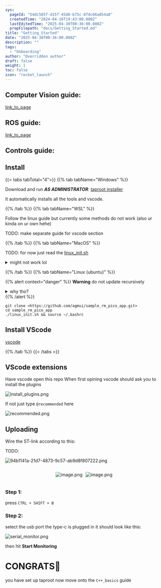 ```yaml
---
sys:
  pageId: "54dc585f-d15f-45d0-b75c-8fdc66a854a8"
  createdTime: "2024-04-16T19:43:00.000Z"
  lastEditedTime: "2025-04-30T00:36:00.000Z"
  propFilepath: "docs/Getting_Started.md"
title: "Getting_Started"
date: "2025-04-30T00:36:00.000Z"
description: ""
tags:
  - "Onboarding"
author: "Overridden author"
draft: false
weight: 1
toc: false
icon: "rocket_launch"
---
```


## Computer Vision guide:

[link_to_page](86d45bc0-388b-4d26-8848-44f255f73d0e)

## ROS guide:

[link_to_page](3c76c1de-ec8f-46d6-8b0a-294005edc2d5)

## Controls guide:

## Install

{{< tabs tabTotal="4">}}
{{% tab tabName="Windows" %}}

Download and run _**AS ADMINISTRATOR**_: [taproot installer](https://github.com/Thornbots/TeachingFreshies/releases/tag/1.0)

It automatically installs all the tools and vscode.

{{% /tab %}}
{{% tab tabName="WSL" %}}

Follow the linux guide but currently some methods do not work (also ur kinda on ur own hehe)

TODO: make separate guide for vscode section

{{% /tab %}}
{{% tab tabName="MacOS" %}}

TODO: for now just read the [linux_init.sh](https://github.com/agmui/sample_rm_pico_app/blob/main/linux_init.sh)

<details>
<summary>might not work lol</summary>

`brew install libusb pkg-config`

Next install: [vscode](https://code.visualstudio.com/Download)

</details>

{{% /tab %}}
{{% tab tabName="Linux (ubuntu)" %}}

{{% alert context="danger" %}}
**Warning** do not update recursively
<details>
<summary>why tho?</summary>
There are some submodules that may go on for a while (like tinyusb) and I highly
recommend you don't need to get them.
If you want to see what submodules I update just look in `linux_init.sh`
</details>
{{% /alert %}}

```shell
git clone <https://github.com/agmui/sample_rm_pico_app.git>
cd sample_rm_pico_app
./linux_init.sh && source ~/.bashrc
```

## Install VScode

[vscode](https://code.visualstudio.com/Download)

{{% /tab %}}
{{< /tabs >}}

## VScode extensions

Have vscode open this repo
When first opining vscode should ask you to install the plugins

![install_plugins.png](https://prod-files-secure.s3.us-west-2.amazonaws.com/d518164a-d88e-44d1-a4ee-3adb3bd8bce0/89bd30f0-1825-4e77-867b-0a41ce370880/install_plugins.png?X-Amz-Algorithm=AWS4-HMAC-SHA256&X-Amz-Content-Sha256=UNSIGNED-PAYLOAD&X-Amz-Credential=ASIAZI2LB4664ZB37JKN%2F20250527%2Fus-west-2%2Fs3%2Faws4_request&X-Amz-Date=20250527T161053Z&X-Amz-Expires=3600&X-Amz-Security-Token=IQoJb3JpZ2luX2VjEJb%2F%2F%2F%2F%2F%2F%2F%2F%2F%2FwEaCXVzLXdlc3QtMiJGMEQCIH8nKZb7G%2FMx25Zmyx4TGUSXBkse68sYSVL6GHINUlL8AiAqX42DH9mxVFaHlkhkNnHWq%2FofwtDbkq1zK%2FR5xI8a9Sr%2FAwhfEAAaDDYzNzQyMzE4MzgwNSIMdQuSSPl0Gpt9oXgXKtwDAiYz%2FdTWNOQSh%2BfQZOl9dskzFk8qXjFjkkKmaJmL21Q0kcRQw0EIWXbFfYdA2xF%2BipZw4%2FEgGP%2BgL%2FdT9ik1DrlZNHad%2BOjq3DWL%2B%2ByNYXmTcQnLrVjTXpcYDciBfq9Dd5hfrK0hdGyB6I9KoJHtitnfjIiv2MuYKLrr%2F5FER9zeNZDwqrhFq739ee90EY3vacl6W71UlQt39xWI9ngR4ya0EXlqb42p0wQsGursBVMJqM9Hrl%2BotWEVUsMmJvi9Txl2YXFWJcmYlODam9kL2A72ycf9YbPqb3Xdi1MXclGMql4VlXWMz1i0Wzugi%2B4OX5%2FQ%2FP5HLvao8KrH2zyaaUmGQBcam5FJ6RFZlzh%2F1kzrLWiBxxolxngCaK58RPV9YQ99qSi3qTyqWGc8DHi1v2BWUDAA5Qbm6PIXV1wWYXp6FuLZ5JI8W9JPe4NFyE%2Bb7%2B1T51h23knGTA0y57q1LZ1oREQv9zfQ5GU5vutOaE%2FzyUUbzh3Bd0EtOd3QrnbVwfnhbcVyf2PfcpN5HReaZ%2FJJQPMhnqA3c0VJE%2B9dkYv4YH1h6nUvT8B2prrcg0FpaFC2%2BXLxFQnBq7oMXU0b%2FTmGjQzZFqyTD6RnpLtsSTJO2a7D6FlwNxlkyYcw%2Fv3WwQY6pgEfCXIB%2FS9gCkDr84iOlHbb5NW9f69ElqDWN1EwHp7SxBTShtI4gHHdbAdMlVGtDepmlY%2Fil9CbC96N9BNg0Vut%2FZTw3YKcic5A6rJu11xhIZsXGcdfd01M4h8ZjhQRQU%2B9QHsf9BkwMWMvasuORoHdwMFBCwOYuIpZJFxVI7qgdTvDI%2Flqv8XSZwxIwgQUNEjMmcRLe7sF6Sttkw%2BPL8wXs57vmkSX&X-Amz-Signature=471ccfdbbe4afa001ff3adda0e9539a241908d905b92eace51ad0ef1363d99c8&X-Amz-SignedHeaders=host&x-id=GetObject)

If not just type `@recommended` here  

![recommended.png](https://prod-files-secure.s3.us-west-2.amazonaws.com/d518164a-d88e-44d1-a4ee-3adb3bd8bce0/61e661e9-5d85-4dfc-be0d-8d2097a5e793/recommended.png?X-Amz-Algorithm=AWS4-HMAC-SHA256&X-Amz-Content-Sha256=UNSIGNED-PAYLOAD&X-Amz-Credential=ASIAZI2LB4664ZB37JKN%2F20250527%2Fus-west-2%2Fs3%2Faws4_request&X-Amz-Date=20250527T161053Z&X-Amz-Expires=3600&X-Amz-Security-Token=IQoJb3JpZ2luX2VjEJb%2F%2F%2F%2F%2F%2F%2F%2F%2F%2FwEaCXVzLXdlc3QtMiJGMEQCIH8nKZb7G%2FMx25Zmyx4TGUSXBkse68sYSVL6GHINUlL8AiAqX42DH9mxVFaHlkhkNnHWq%2FofwtDbkq1zK%2FR5xI8a9Sr%2FAwhfEAAaDDYzNzQyMzE4MzgwNSIMdQuSSPl0Gpt9oXgXKtwDAiYz%2FdTWNOQSh%2BfQZOl9dskzFk8qXjFjkkKmaJmL21Q0kcRQw0EIWXbFfYdA2xF%2BipZw4%2FEgGP%2BgL%2FdT9ik1DrlZNHad%2BOjq3DWL%2B%2ByNYXmTcQnLrVjTXpcYDciBfq9Dd5hfrK0hdGyB6I9KoJHtitnfjIiv2MuYKLrr%2F5FER9zeNZDwqrhFq739ee90EY3vacl6W71UlQt39xWI9ngR4ya0EXlqb42p0wQsGursBVMJqM9Hrl%2BotWEVUsMmJvi9Txl2YXFWJcmYlODam9kL2A72ycf9YbPqb3Xdi1MXclGMql4VlXWMz1i0Wzugi%2B4OX5%2FQ%2FP5HLvao8KrH2zyaaUmGQBcam5FJ6RFZlzh%2F1kzrLWiBxxolxngCaK58RPV9YQ99qSi3qTyqWGc8DHi1v2BWUDAA5Qbm6PIXV1wWYXp6FuLZ5JI8W9JPe4NFyE%2Bb7%2B1T51h23knGTA0y57q1LZ1oREQv9zfQ5GU5vutOaE%2FzyUUbzh3Bd0EtOd3QrnbVwfnhbcVyf2PfcpN5HReaZ%2FJJQPMhnqA3c0VJE%2B9dkYv4YH1h6nUvT8B2prrcg0FpaFC2%2BXLxFQnBq7oMXU0b%2FTmGjQzZFqyTD6RnpLtsSTJO2a7D6FlwNxlkyYcw%2Fv3WwQY6pgEfCXIB%2FS9gCkDr84iOlHbb5NW9f69ElqDWN1EwHp7SxBTShtI4gHHdbAdMlVGtDepmlY%2Fil9CbC96N9BNg0Vut%2FZTw3YKcic5A6rJu11xhIZsXGcdfd01M4h8ZjhQRQU%2B9QHsf9BkwMWMvasuORoHdwMFBCwOYuIpZJFxVI7qgdTvDI%2Flqv8XSZwxIwgQUNEjMmcRLe7sF6Sttkw%2BPL8wXs57vmkSX&X-Amz-Signature=1cf9f4967a4b6156a1a5362dd84f46bbcfcf40ae4d76ac4a9909bbccf9817601&X-Amz-SignedHeaders=host&x-id=GetObject)

## Uploading

Wire the ST-link according to this:

TODO:

![94b1141a-21d7-4873-9c57-ab9d8f807222.png](https://prod-files-secure.s3.us-west-2.amazonaws.com/d518164a-d88e-44d1-a4ee-3adb3bd8bce0/e5fad17d-ab82-4300-9f4c-505ab4b1202c/94b1141a-21d7-4873-9c57-ab9d8f807222.png?X-Amz-Algorithm=AWS4-HMAC-SHA256&X-Amz-Content-Sha256=UNSIGNED-PAYLOAD&X-Amz-Credential=ASIAZI2LB4664ZB37JKN%2F20250527%2Fus-west-2%2Fs3%2Faws4_request&X-Amz-Date=20250527T161053Z&X-Amz-Expires=3600&X-Amz-Security-Token=IQoJb3JpZ2luX2VjEJb%2F%2F%2F%2F%2F%2F%2F%2F%2F%2FwEaCXVzLXdlc3QtMiJGMEQCIH8nKZb7G%2FMx25Zmyx4TGUSXBkse68sYSVL6GHINUlL8AiAqX42DH9mxVFaHlkhkNnHWq%2FofwtDbkq1zK%2FR5xI8a9Sr%2FAwhfEAAaDDYzNzQyMzE4MzgwNSIMdQuSSPl0Gpt9oXgXKtwDAiYz%2FdTWNOQSh%2BfQZOl9dskzFk8qXjFjkkKmaJmL21Q0kcRQw0EIWXbFfYdA2xF%2BipZw4%2FEgGP%2BgL%2FdT9ik1DrlZNHad%2BOjq3DWL%2B%2ByNYXmTcQnLrVjTXpcYDciBfq9Dd5hfrK0hdGyB6I9KoJHtitnfjIiv2MuYKLrr%2F5FER9zeNZDwqrhFq739ee90EY3vacl6W71UlQt39xWI9ngR4ya0EXlqb42p0wQsGursBVMJqM9Hrl%2BotWEVUsMmJvi9Txl2YXFWJcmYlODam9kL2A72ycf9YbPqb3Xdi1MXclGMql4VlXWMz1i0Wzugi%2B4OX5%2FQ%2FP5HLvao8KrH2zyaaUmGQBcam5FJ6RFZlzh%2F1kzrLWiBxxolxngCaK58RPV9YQ99qSi3qTyqWGc8DHi1v2BWUDAA5Qbm6PIXV1wWYXp6FuLZ5JI8W9JPe4NFyE%2Bb7%2B1T51h23knGTA0y57q1LZ1oREQv9zfQ5GU5vutOaE%2FzyUUbzh3Bd0EtOd3QrnbVwfnhbcVyf2PfcpN5HReaZ%2FJJQPMhnqA3c0VJE%2B9dkYv4YH1h6nUvT8B2prrcg0FpaFC2%2BXLxFQnBq7oMXU0b%2FTmGjQzZFqyTD6RnpLtsSTJO2a7D6FlwNxlkyYcw%2Fv3WwQY6pgEfCXIB%2FS9gCkDr84iOlHbb5NW9f69ElqDWN1EwHp7SxBTShtI4gHHdbAdMlVGtDepmlY%2Fil9CbC96N9BNg0Vut%2FZTw3YKcic5A6rJu11xhIZsXGcdfd01M4h8ZjhQRQU%2B9QHsf9BkwMWMvasuORoHdwMFBCwOYuIpZJFxVI7qgdTvDI%2Flqv8XSZwxIwgQUNEjMmcRLe7sF6Sttkw%2BPL8wXs57vmkSX&X-Amz-Signature=a012df38e2f973055dfd9b7026c7120d6ed7d1d094791c6f5b7e0ceffebb6a4e&X-Amz-SignedHeaders=host&x-id=GetObject)

<div style="display: flex;flex-direction: row; column-gap:10px; max-width: 630px;justify-content: center;">
<div>

![image.png](https://prod-files-secure.s3.us-west-2.amazonaws.com/d518164a-d88e-44d1-a4ee-3adb3bd8bce0/210ecb78-1116-4d7b-b9b7-2292f66fa2c2/image.png?X-Amz-Algorithm=AWS4-HMAC-SHA256&X-Amz-Content-Sha256=UNSIGNED-PAYLOAD&X-Amz-Credential=ASIAZI2LB466VBAE2RJE%2F20250527%2Fus-west-2%2Fs3%2Faws4_request&X-Amz-Date=20250527T161055Z&X-Amz-Expires=3600&X-Amz-Security-Token=IQoJb3JpZ2luX2VjEJb%2F%2F%2F%2F%2F%2F%2F%2F%2F%2FwEaCXVzLXdlc3QtMiJIMEYCIQCvLv4zat49JQzHKikpHtniq6UCRGZEymU%2FuiwPBgl4TgIhANGJXPHvrTBa5wdrchd2SUmg3d%2BQHiCeEY3QBxvzaBA9Kv8DCF8QABoMNjM3NDIzMTgzODA1IgzKsHk8wbiB921yWV8q3AO8vGLfh0Q2pGOPl7k9vJtQSJp9V7XDrJjFzL5aee2vBDAWd7YKhdMZZtFkQXu3x3g2xv80KIs3kYybR5TXYEy1OZtB1kh5eb9Wh2U6TJ08jqBu2kHb4bsbVMitbE2UTC4Hx3ZjtS1gipwS2raz5INIpzflw8X6M9PoaKI9Pfn8i1RtUTZRlO0uoZ2rvlxRF0r%2FjqHJiLnMTQ9LqIpjoreRXF3MXciuvIN6thBsFl44C5vr4qSg5hS9Mj1iC%2FBaMW%2BI%2Br2KbA5%2Fsk5XJjCUIpmOX%2BxA1LILZCgsvteH4CXMtUOgpIkefxyFIH%2FHsbEzU9dduzDjfmaRW1uePpyGu7p5qBi0SWiwFzXhX37bche0ANGaj8XglzJmywjinRZ8MEbkj%2BDmZJ7aMJHWNNwMXmfs5CJdyVlQG%2ButsmDLhJDnaL89JCRFo7hhrCojZ83nYABgTmvsxCQ7zz%2FyQnfXPw3OWaKyX0sPptR4mr4bvFZw%2BAIV05Gd4Wmo6pgMa47Ji5nDXYC6vVtEdsBlLvoQtf8kqhiTRoW4vtUxdFUTWVxxrHZwqA6wAXPcIUUix3unNTE%2FuOADEGP5jOfxZp%2BxZZKXu5RiCvJFdzyKzJyLm72ISxCLTLT0Aa7jbmgSvTDW%2FNbBBjqkARERq3bV4O7iqMWTCMbz7gm7zJoAHLiAGMuE0UfBYxm1rxOmHBC%2BQ5KQhYJzLEuZvOz6QV69mQOrxKpwOFWOi5BQgXe77xmOTe%2F5XHTqTTp7rw0myshCgoQQTbSqDjk1vDV97ZBtAO7kwQhtXAk7GtwY7fvplrVV4tdBW0HnCfX6YARke5H0RFvDemd%2Bf1ZR2tw4GYZ%2FoYTuPjzaY9pu0NgXis%2Fi&X-Amz-Signature=e09aaf42f72fef56bba380bf7844889d0e4018af93a3c85a8c05552351000101&X-Amz-SignedHeaders=host&x-id=GetObject)

</div>
<div>

![image.png](https://prod-files-secure.s3.us-west-2.amazonaws.com/d518164a-d88e-44d1-a4ee-3adb3bd8bce0/33a0fd0f-8ca6-4a86-8e09-26e95ded1fff/image.png?X-Amz-Algorithm=AWS4-HMAC-SHA256&X-Amz-Content-Sha256=UNSIGNED-PAYLOAD&X-Amz-Credential=ASIAZI2LB466VRIEBIXV%2F20250527%2Fus-west-2%2Fs3%2Faws4_request&X-Amz-Date=20250527T161055Z&X-Amz-Expires=3600&X-Amz-Security-Token=IQoJb3JpZ2luX2VjEJb%2F%2F%2F%2F%2F%2F%2F%2F%2F%2FwEaCXVzLXdlc3QtMiJHMEUCIBWITYislaqXnRLtOi8zaE4oSUtmkKYkwdZsxFfK8UNwAiEA0UT97XGmUmZ4OV8aQFluHv3zJL5b0jFdhXVr9rGyOrwq%2FwMIXxAAGgw2Mzc0MjMxODM4MDUiDL37HmzYbEYaiCrSbircA7kz%2B8cdGSlzYkhYbDXBx%2FP2fw%2FNzHaPQmWEtgefsIfQYFsjUBHIRMU6FrIf%2FbpCBLxFmm3nTiODYvurRiW3fY30hVdpey2lGTTHnuWIhUoE%2FYnPSj4rJqWTbNVxEV2%2Fv4cfVMPIcu0A1Z4XbHc9kMks8SlaTSRtKLpYu8NO1YXJN5RV7%2FQ4BfW%2FhxhuetUiXH%2BcVU%2F7VtE4trRqN00IHI%2FvbNKG1LNGtZ61fxfRm%2B10lbGWrwss8Pf8vUVHQO8UDOh7BzI6PoAnfkvvue4d6Y1YDgxIWJa%2BRDbxgTzDNSINmmabj8prKoXiZIx4iAqTL9900F4UsJDQAMJsUseOD8PGugab6h%2BDjttWQZotdc7T%2B%2F0T2mk%2FqIW1QtJjAZSly7cLXYUIfbPirpGgDpQ6YU9Am%2BuLR41mTGKdlCCeVuMEEPHMvepC2muQH30HiC7HAvgkX3M%2BEjvdhSM%2BGurq6rlP77tjCtNl2xJuwGewSUQU9wstv6BLttrpwqz%2FAa4K1skvR4%2FZEOTqpghwc6cCdegWVfaOxAJje%2F2I6fjzRY7ud7O4wqjgqYGd0zyseWJ4mUMCzKmGZfnhBn9V48bD1YJWpyvJLHofBTAW%2FuhW52BKea%2FjY4aNpc347IhqMLL81sEGOqUBsthif5ZyhSe3gCdIOI2haH1vtz8r0hUFtdRTThoLfYNikwRtrcTQM%2BYmeAvTSjTQLZ%2FOnRSmuvukDtqq7jqsDdZSQQFbc44fm8lCyoul46UfsILfs4P0Pzn2Tx4USXAlDeAVAcx8Kt2lr7N7kz7V%2BEg6d1wL%2FbCrT10i%2BVVn6AdIIA2y8rCtYiP0vParY7X%2FEk9lSh2VUs%2FsAocQKHfHSx1kcba8&X-Amz-Signature=8129367d9a01264ae021e24ae4c35ad8c82dd320a2266b5fc73e5afc92f60bdf&X-Amz-SignedHeaders=host&x-id=GetObject)

</div>
</div>

### Step 1:

press `CTRL + SHIFT + B`

### Step 2:

select the usb port the type-c is plugged in it should look like this:

![serial_monitor.png](https://prod-files-secure.s3.us-west-2.amazonaws.com/d518164a-d88e-44d1-a4ee-3adb3bd8bce0/f03f4774-05d4-4393-b6a0-d5efb6d315ab/serial_monitor.png?X-Amz-Algorithm=AWS4-HMAC-SHA256&X-Amz-Content-Sha256=UNSIGNED-PAYLOAD&X-Amz-Credential=ASIAZI2LB4664ZB37JKN%2F20250527%2Fus-west-2%2Fs3%2Faws4_request&X-Amz-Date=20250527T161053Z&X-Amz-Expires=3600&X-Amz-Security-Token=IQoJb3JpZ2luX2VjEJb%2F%2F%2F%2F%2F%2F%2F%2F%2F%2FwEaCXVzLXdlc3QtMiJGMEQCIH8nKZb7G%2FMx25Zmyx4TGUSXBkse68sYSVL6GHINUlL8AiAqX42DH9mxVFaHlkhkNnHWq%2FofwtDbkq1zK%2FR5xI8a9Sr%2FAwhfEAAaDDYzNzQyMzE4MzgwNSIMdQuSSPl0Gpt9oXgXKtwDAiYz%2FdTWNOQSh%2BfQZOl9dskzFk8qXjFjkkKmaJmL21Q0kcRQw0EIWXbFfYdA2xF%2BipZw4%2FEgGP%2BgL%2FdT9ik1DrlZNHad%2BOjq3DWL%2B%2ByNYXmTcQnLrVjTXpcYDciBfq9Dd5hfrK0hdGyB6I9KoJHtitnfjIiv2MuYKLrr%2F5FER9zeNZDwqrhFq739ee90EY3vacl6W71UlQt39xWI9ngR4ya0EXlqb42p0wQsGursBVMJqM9Hrl%2BotWEVUsMmJvi9Txl2YXFWJcmYlODam9kL2A72ycf9YbPqb3Xdi1MXclGMql4VlXWMz1i0Wzugi%2B4OX5%2FQ%2FP5HLvao8KrH2zyaaUmGQBcam5FJ6RFZlzh%2F1kzrLWiBxxolxngCaK58RPV9YQ99qSi3qTyqWGc8DHi1v2BWUDAA5Qbm6PIXV1wWYXp6FuLZ5JI8W9JPe4NFyE%2Bb7%2B1T51h23knGTA0y57q1LZ1oREQv9zfQ5GU5vutOaE%2FzyUUbzh3Bd0EtOd3QrnbVwfnhbcVyf2PfcpN5HReaZ%2FJJQPMhnqA3c0VJE%2B9dkYv4YH1h6nUvT8B2prrcg0FpaFC2%2BXLxFQnBq7oMXU0b%2FTmGjQzZFqyTD6RnpLtsSTJO2a7D6FlwNxlkyYcw%2Fv3WwQY6pgEfCXIB%2FS9gCkDr84iOlHbb5NW9f69ElqDWN1EwHp7SxBTShtI4gHHdbAdMlVGtDepmlY%2Fil9CbC96N9BNg0Vut%2FZTw3YKcic5A6rJu11xhIZsXGcdfd01M4h8ZjhQRQU%2B9QHsf9BkwMWMvasuORoHdwMFBCwOYuIpZJFxVI7qgdTvDI%2Flqv8XSZwxIwgQUNEjMmcRLe7sF6Sttkw%2BPL8wXs57vmkSX&X-Amz-Signature=247ad62d00fadad13d8ab954267814f555c652ef17f76bf8c2651c5adf8bf362&X-Amz-SignedHeaders=host&x-id=GetObject)

then hit **Start Monitoring**

# CONGRATS🎉

you have set up taproot now move onto the `C++_basics` guide
